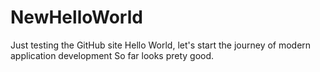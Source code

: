# NewHelloWorld
Just testing the GitHub site
Hello World, let's start the journey of modern application development
So far looks prety good.
